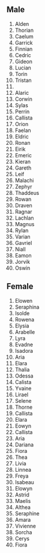 
## Male

1. Alden
2. Thorian
3. Caelum
4. Garrick
5. Finnian
6. Cedric
7. Gideon
8. Lucian
9. Torin
10. Tristan
11.  
12. Alaric
13. Corwin
14. Sylas
15. Perrin
16. Callista
17. Orion
18. Faelan
19. Eldric
20. Ronan
21. Eirik
22. Emeric
23. Kieran
24. Gareth
25. Leif
26. Malachi
27. Zephyr
28. Thaddeus
29. Rowan
30. Draven
31. Ragnar
32. Lachlan
33. Magnus
34. Rylan
35. Varian
36. Gavriel
37. Niall
38. Eamon
39. Jorvik
40. Oswin

## Female

1. Elowen
2. Seraphina
3. Isolde
4. Rowena
5. Elysia
6. Arabelle
7. Lyra
8. Evadne
9. Isadora
10. Aria
11. Elara
12. Thalia
13. Odessa
14. Calista
15. Yvaine
16. Lirael
17. Selene
18. Thorne
19. Callista
20. Elara
21. Eowyn
22. Callista
23. Aria
24. Dariana
25. Fiora
26. Thea
27. Livia
28. Linnea
29. Freya
30. Isabeau
31. Elowyn
32. Astrid
33. Maelis
34. Althea
35. Seraphine
36. Amara
37. Vivienne
38. Sorcha
39. Cerys
40. Fiora